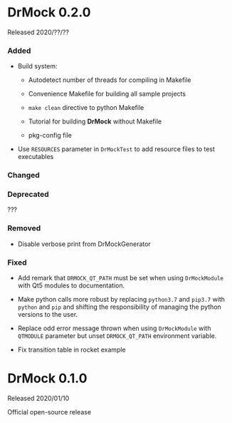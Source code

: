 <!--
Copyright 2020 Ole Kliemann, Malte Kliemann

This file is part of DrMock.

DrMock is free software: you can redistribute it and/or modify it
under the terms of the GNU General Public License as published by
the Free Software Foundation, either version 3 of the License, or
(at your option) any later version.

DrMock is distributed in the hope that it will be useful, but
WITHOUT ANY WARRANTY; without even the implied warranty of
MERCHANTABILITY or FITNESS FOR A PARTICULAR PURPOSE.  See the GNU
General Public License for more details.

You should have received a copy of the GNU General Public License
along with DrMock.  If not, see <https://www.gnu.org/licenses/>.
-->

# DrMock 0.2.0

Released 2020/??/??

### Added

* Build system:

  - Autodetect number of threads for compiling in Makefile

  - Convenience Makefile for building all sample projects

  - `make clean` directive to python Makefile

  - Tutorial for building **DrMock** without Makefile

  - pkg-config file

* Use `RESOURCES` parameter in `DrMockTest` to add resource files to
  test executables

### Changed

### Deprecated

???

### Removed

* Disable verbose print from DrMockGenerator

### Fixed

* Add remark that `DRMOCK_QT_PATH` must be set when using `DrMockModule`
  with Qt5 modules to documentation.

* Make python calls more robust by replacing `python3.7` and `pip3.7`
  with `python` and `pip` and shifting the responsibility of managing
  the python versions to the user.

* Replace odd error message thrown when using `DrMockModule` with
  `QTMODULE` parameter but unset `DRMOCK_QT_PATH` environment variable.

* Fix transition table in rocket example

# DrMock 0.1.0

Released 2020/01/10

Official open-source release
